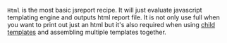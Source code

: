 `Html` is the most basic jsreport recipe. It will just evaluate javascript templating engine and outputs html report file. It is not only use full when you want to print out just an html but it's also required when using [child templates](http://jsreport.net/learn/child-templates) and assembling multiple templates together.